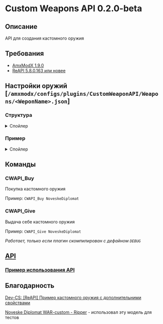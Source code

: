 # Custom Weapons API 0.2.0-beta

## Описание

API для создания кастомного оружия

## Требования

- [AmxModX 1.9.0](https://www.amxmodx.org/downloads-new.php)
- [ReAPI 5.8.0.163 или новее](http://teamcity.rehlds.org/project.html?projectId=Reapi)

## Настройки оружий [`/amxmodx/configs/plugins/CustomWeaponAPI/Weapons/<WeponName>.json`]

### Структура
<details>
    <summary>Спойлер</summary>

```js
[
    {
        "DefaultName": [String] Название дефолтного оружие, на котором будет основано кастомное,
        "ClipSize": [Int] Максимальное кол-во патронов в обойме,
        "MaxAmmo": [Int] Общее кол-во патронов,
        "Models": {
            "v": [String] v_ модель оружия (Опционально),
            "p": [String] p_ модель оружия (Опционально),
            "w": [String] w_ модель оружия (Опционально)
        },
        "Sounds": {
            "Shot": [String] Звук выстрела,
            "ShotSilent": [String] Звук выстрела с глушителем (Только для M4A1 и USP-S),
            "OnlyPrecache": [
                [String] Звуковой файл используемый самой моделькой оружия,
                "..."
            ]
        },
        "MaxWalkSpeed": [Int] Скорость бега с оружием в руках,
        "DamageMult": [Float] Множитель урона,
        "DeployTime": [Float] Длительность доставания оружия,
        "PrimaryAttackRate": [Float] Интервал между первичными атаками,
        "SecondaryAttackRate": [Float] Интервал между вторичными атаками (Например, снятие\надевание глушителя),
        "HasSecondaryAttack": [Bool] Есть ли у оружия вторичная атака*,
        "Weight": [Int] Вес оружия,
        "Price": [Int] Цена оружия (Если не указать то купить нельзя будет)
    },
    {...}
]
```
*Если она есть изначально, то отключить её нельзя.
</details>

### Пример
<details>
    <summary>Спойлер</summary>

`/amxmodx/configs/plugins/CustomWeaponAPI/Weapons/AugA3War.json`:

```json
{
    "DefaultName": "aug",
    "ClipSize": 40,
    "MaxAmmo": 240,
    "Models": {
        "v": "models/CustomWeapons/AugA3War/v_aug.mdl",
        "p": "models/CustomWeapons/AugA3War/p_aug.mdl",
        "w": "models/CustomWeapons/AugA3War/w_aug.mdl"
    },
    "Sounds": {
        "Shot": "CustomWeapons/AugA3War/aug-1.wav",
        "OnlyPrecache": [
            "weapons/AUG/Mercury/bolt.wav",
            "weapons/AUG/Mercury/boltback.wav",
            "weapons/AUG/Mercury/boltrelease.wav",
            "weapons/AUG/Mercury/bullet.wav",
            "weapons/AUG/Mercury/draw.wav",
            "weapons/AUG/Mercury/magin.wav",
            "weapons/AUG/Mercury/magout.wav",
            "weapons/AUG/Mercury/magtap.wav"
        ]
    },
    "MaxWalkSpeed": 800,
    "DamageMult": 1.15,
    "Weight": 120,
    "Price": 7500,
    "DeployTime": 1.6,
    "PrimaryAttackRate": 0.12,
    "SecondaryAttackRate": 0.5
}
```
</details>

## Команды

### CWAPI_Buy <WeaponName>
Покупка кастомного оружия

Пример: `CWAPI_Buy NoveskeDiplomat`

### CWAPI_Give <WeaponName>
Выдача себе кастомного оружия

Пример: `CWAPI_Give NoveskeDiplomat`

_Работает, только если плагин скомпилирован с дефайном `DEBUG`_

## [API](https://github.com/ArKaNeMaN/amxx-CustomWeaponsAPI/blob/master/include/cwapi.inc)

### [Пример использования API](https://github.com/ArKaNeMaN/amxx-CustomWeaponsAPI/blob/master/CWAPI_Example_FireDeagle.sma)

## Благодарность
[Dev-CS: [ReAPI] Пример кастомного оружия с дополнительними свойствами](https://dev-cs.ru/threads/1983/)

[Noveske Diplomat WAR-custom - Ripper](https://dev-cs.ru/resources/805/) - использовал эту модель для тестов